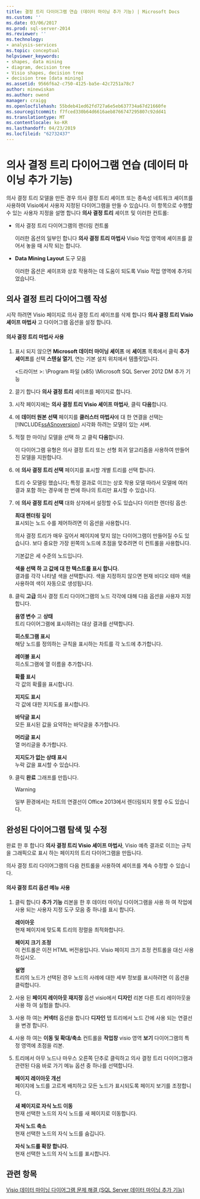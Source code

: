 ```yaml
---
title: 결정 트리 다이어그램 연습 (데이터 마이닝 추가 기능) | Microsoft Docs
ms.custom: ''
ms.date: 03/06/2017
ms.prod: sql-server-2014
ms.reviewer: ''
ms.technology:
- analysis-services
ms.topic: conceptual
helpviewer_keywords:
- shapes, data mining
- diagram, decision tree
- Visio shapes, decision tree
- decision tree [data mining]
ms.assetid: 9566f6a2-c750-4125-ba5e-42c7251a78c7
author: minewiskan
ms.author: owend
manager: craigg
ms.openlocfilehash: 55bdeb41ed62fd727a6e5eb637734a67d21660fe
ms.sourcegitcommit: f7fced330b64d6616aeb8766747295807c92dd41
ms.translationtype: MT
ms.contentlocale: ko-KR
ms.lasthandoff: 04/23/2019
ms.locfileid: "62732437"
---
```

# <a name="decision-tree-diagram-walkthrough--data-mining-add-ins"></a>의사 결정 트리 다이어그램 연습 (데이터 마이닝 추가 기능)
  의사 결정 트리 모델을 만든 경우 의사 결정 트리 셰이프 또는 종속성 네트워크 셰이프를 사용하여 Visio에서 사용자 지정된 다이어그램을 만들 수 있습니다. 이 항목으로 수행할 수 있는 사용자 지정을 설명 합니다 **의사 결정 트리** 셰이프 및 이러한 컨트롤:  
  
-   의사 결정 트리 다이어그램의 렌더링 컨트롤  
  
     이러한 옵션의 일부인 합니다 **의사 결정 트리 마법사** Visio 작업 영역에 셰이프를 끌어서 놓을 때 시작 되는 합니다.  
  
-   **Data Mining Layout** 도구 모음  
  
     이러한 옵션은 셰이프와 상호 작용하는 데 도움이 되도록 Visio 작업 영역에 추가되었습니다.  
  
## <a name="build-a-decision-tree-diagram"></a>의사 결정 트리 다이어그램 작성  
 시작 하려면 Visio 페이지로 의사 결정 트리 셰이프를 삭제 합니다 **의사 결정 트리 Visio 셰이프 마법사** 고 다이어그램 옵션을 설정 합니다.  
  
#### <a name="use-the-decision-tree-wizard"></a>의사 결정 트리 마법사 사용  
  
1.  표시 되지 않으면 **Microsoft 데이터 마이닝 셰이프** 에 **셰이프** 목록에서 클릭 **추가 셰이프**를 선택 **스텐실 열기**, 연는 기본 설치 위치에서 템플릿입니다.  
  
     \<드라이브 >: \Program 파일 (x85) \Microsoft SQL Server 2012 DM 추가 기능  
  
2.  끌기 합니다 **의사 결정 트리** 셰이프를 페이지로 합니다.  
  
3.  시작 페이지에는 **의사 결정 트리 Visio 셰이프 마법사**, 클릭 **다음**합니다.  
  
4.  에 **데이터 원본 선택** 페이지를 **클러스터 마법사**에 대 한 연결을 선택는 [!INCLUDE[ssASnoversion](../includes/ssasnoversion-md.md)] 시각화 하려는 모델이 있는 서버.  
  
5.  적절 한 마이닝 모델을 선택 하 고 클릭 **다음**합니다.  
  
     이 다이어그램 유형은 의사 결정 트리 또는 선형 회귀 알고리즘을 사용하여 만들어진 모델을 지원합니다.  
  
6.  에 **의사 결정 트리 선택** 페이지를 표시할 개별 트리를 선택 합니다.  
  
     트리 수 모델링 했습니다; 특정 결과로 이끄는 상호 작용 모델 따라서 모델에 여러 결과 포함 하는 경우에 한 번에 하나의 트리만 표시할 수 있습니다.  
  
7.  에 **의사 결정 트리 선택** 대화 상자에서 설정할 수도 있습니다 이러한 렌더링 옵션:  
  
     **최대 렌더링 깊이**  
     표시되는 노드 수를 제어하려면 이 옵션을 사용합니다.  
  
     의사 결정 트리가 매우 깊어서 페이지에 맞지 않는 다이어그램이 만들어질 수도 있습니다. 보다 중요한 가장 왼쪽의 노드에 초점을 맞추려면 이 컨트롤을 사용합니다.  
  
     기본값은 세 수준의 노드입니다.  
  
     **색을 선택 하 고 값에 대 한 텍스트를 표시 합니다.**  
     결과를 각각 나타낼 색을 선택합니다. 색을 지정하지 않으면 현재 비디오 테마 색을 사용하여 색이 자동으로 생성됩니다.  
  
8.  클릭 **고급** 의사 결정 트리 다이어그램의 노드 각각에 대해 다음 옵션을 사용자 지정 합니다.  
  
     **음영 변수** 고 **상태**  
     트리 다이어그램에 표시하려는 대상 결과를 선택합니다.  
  
     **히스토그램 표시**  
     해당 노드를 정의하는 규칙을 표시하는 차트를 각 노드에 추가합니다.  
  
     **레이블 표시**  
     히스토그램에 열 이름을 추가합니다.  
  
     **확률 표시**  
     각 값의 확률을 표시합니다.  
  
     **지지도 표시**  
     각 값에 대한 지지도를 표시합니다.  
  
     **바닥글 표시**  
     모든 표시된 값을 요약하는 바닥글을 추가합니다.  
  
     **머리글 표시**  
     열 머리글을 추가합니다.  
  
     **지지도가 없는 상태 표시**  
     누락 값을 표시할 수 있습니다.  
  
9. 클릭 **완료** 그래프를 만듭니다.  
  
    > [!WARNING]  
    >  일부 환경에서는 차트의 연결선이 Office 2013에서 렌더링되지 못할 수도 있습니다.  
  
## <a name="explore-and-modify-the-finished-diagram"></a>완성된 다이어그램 탐색 및 수정  
 완료 한 후 합니다 **의사 결정 트리 Visio 셰이프 마법사**, Visio 예측 결과로 이끄는 규칙을 그래픽으로 표시 하는 페이지의 트리 다이어그램을 만듭니다.  
  
 의사 결정 트리 다이어그램의 다음 컨트롤을 사용하여 셰이프를 계속 수정할 수 있습니다.  
  
#### <a name="using-the-decision-tree-option-menus"></a>의사 결정 트리 옵션 메뉴 사용  
  
1.  클릭 합니다 **추가 기능** 리본을 한 후 데이터 마이닝 다이어그램을 사용 하 여 작업에 사용 되는 사용자 지정 도구 모음 중 하나를 표시 합니다.  
  
     **레이아웃**  
     현재 페이지에 맞도록 트리의 정렬을 최적화합니다.  
  
     **페이지 크기 조정**  
     이 컨트롤은 이전 HTML 버전용입니다. Visio 페이지 크기 조정 컨트롤을 대신 사용하십시오.  
  
     **설명**  
     트리의 노드가 선택된 경우 노드의 사례에 대한 세부 정보를 표시하려면 이 옵션을 클릭합니다.  
  
2.  사용 된 **페이지 레이아웃 재지정** 옵션 visio에서 **디자인** 리본 다른 트리 레이아웃을 사용 하 여 실험을 합니다.  
  
3.  사용 하 여는 **커넥터** 옵션을 합니다 **디자인** 탭 트리에서 노드 간에 사용 되는 연결선을 변경 합니다.  
  
4.  사용 하 여는 **이동 및 확대/축소** 컨트롤을 **작업창** visio 영역 **보기** 다이어그램의 특정 영역에 초점을 리본.  
  
5.  트리에서 아무 노드나 마우스 오른쪽 단추로 클릭하고 의사 결정 트리 다이어그램과 관련된 다음 바로 가기 메뉴 옵션 중 하나를 선택합니다.  
  
     **페이지 레이아웃 개선**  
     페이지에 노드를 고르게 배치하고 모든 노드가 표시되도록 페이지 보기를 조정합니다.  
  
     **새 페이지로 자식 노드 이동**  
     현재 선택한 노드의 자식 노드를 새 페이지로 이동합니다.  
  
     **자식 노드 축소**  
     현재 선택한 노드의 자식 노드를 숨깁니다.  
  
     **자식 노드를 확장 합니다.**  
     현재 선택한 노드의 자식 노드를 표시합니다.  
  
## <a name="see-also"></a>관련 항목  
 [Visio 데이터 마이닝 다이어그램 문제 해결 &#40;SQL Server 데이터 마이닝 추가 기능&#41;](troubleshooting-visio-data-mining-diagrams-sql-server-data-mining-add-ins.md)  
  
  
